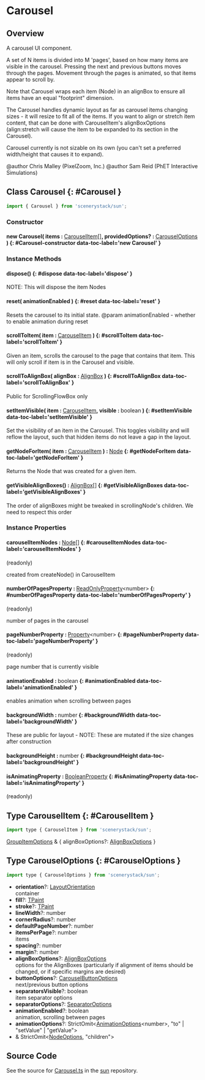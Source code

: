 # Carousel

## Overview

A carousel UI component.

A set of N items is divided into M 'pages', based on how many items are visible in the carousel.
Pressing the next and previous buttons moves through the pages.
Movement through the pages is animated, so that items appear to scroll by.

Note that Carousel wraps each item (Node) in an alignBox to ensure all items have an equal "footprint" dimension.

The Carousel handles dynamic layout as far as carousel items changing sizes - it will resize to fit all of the items.
If you want to align or stretch item content, that can be done with CarouselItem's alignBoxOptions
(align:stretch will cause the item to be expanded to its section in the Carousel).

Carousel currently is not sizable on its own (you can't set a preferred width/height that causes it to expand).

@author Chris Malley (PixelZoom, Inc.)
@author Sam Reid (PhET Interactive Simulations)

## Class Carousel {: #Carousel }


```js
import { Carousel } from 'scenerystack/sun';
```
### Constructor

#### new Carousel( items : <span style="font-weight: 400;">[CarouselItem](../sun/Carousel.md#CarouselItem)[]</span>, providedOptions? : <span style="font-weight: 400;">[CarouselOptions](../sun/Carousel.md#CarouselOptions)</span> ) {: #Carousel-constructor data-toc-label='new Carousel' }

### Instance Methods

#### dispose() {: #dispose data-toc-label='dispose' }

NOTE: This will dispose the item Nodes

#### reset( animationEnabled ) {: #reset data-toc-label='reset' }

Resets the carousel to its initial state.
@param animationEnabled - whether to enable animation during reset

#### scrollToItem( item : <span style="font-weight: 400;">[CarouselItem](../sun/Carousel.md#CarouselItem)</span> ) {: #scrollToItem data-toc-label='scrollToItem' }

Given an item, scrolls the carousel to the page that contains that item. This will only scroll if item is in the
Carousel and visible.

#### scrollToAlignBox( alignBox : <span style="font-weight: 400;">[AlignBox](../scenery/AlignBox.md)</span> ) {: #scrollToAlignBox data-toc-label='scrollToAlignBox' }

Public for ScrollingFlowBox only

#### setItemVisible( item : <span style="font-weight: 400;">[CarouselItem](../sun/Carousel.md#CarouselItem)</span>, visible : <span style="font-weight: 400;"><span style="color: hsla(calc(var(--md-hue) + 180deg),80%,40%,1);">boolean</span></span> ) {: #setItemVisible data-toc-label='setItemVisible' }

Set the visibility of an item in the Carousel. This toggles visibility and will reflow the layout, such that hidden
items do not leave a gap in the layout.

#### getNodeForItem( item : <span style="font-weight: 400;">[CarouselItem](../sun/Carousel.md#CarouselItem)</span> ) : <span style="font-weight: 400;">[Node](../scenery/Node.md)</span> {: #getNodeForItem data-toc-label='getNodeForItem' }

Returns the Node that was created for a given item.

#### getVisibleAlignBoxes() : <span style="font-weight: 400;">[AlignBox](../scenery/AlignBox.md)[]</span> {: #getVisibleAlignBoxes data-toc-label='getVisibleAlignBoxes' }

The order of alignBoxes might be tweaked in scrollingNode's children. We need to respect this order

### Instance Properties

#### carouselItemNodes : <span style="font-weight: 400;">[Node](../scenery/Node.md)[]</span> {: #carouselItemNodes data-toc-label='carouselItemNodes' }

(readonly)

created from createNode() in CarouselItem

#### numberOfPagesProperty : <span style="font-weight: 400;">[ReadOnlyProperty](../axon/ReadOnlyProperty.md)&lt;<span style="color: hsla(calc(var(--md-hue) + 180deg),80%,40%,1);">number</span>&gt;</span> {: #numberOfPagesProperty data-toc-label='numberOfPagesProperty' }

(readonly)

number of pages in the carousel

#### pageNumberProperty : <span style="font-weight: 400;">[Property](../axon/Property.md)&lt;<span style="color: hsla(calc(var(--md-hue) + 180deg),80%,40%,1);">number</span>&gt;</span> {: #pageNumberProperty data-toc-label='pageNumberProperty' }

(readonly)

page number that is currently visible

#### animationEnabled : <span style="font-weight: 400;"><span style="color: hsla(calc(var(--md-hue) + 180deg),80%,40%,1);">boolean</span></span> {: #animationEnabled data-toc-label='animationEnabled' }

enables animation when scrolling between pages

#### backgroundWidth : <span style="font-weight: 400;"><span style="color: hsla(calc(var(--md-hue) + 180deg),80%,40%,1);">number</span></span> {: #backgroundWidth data-toc-label='backgroundWidth' }

These are public for layout - NOTE: These are mutated if the size changes after construction

#### backgroundHeight : <span style="font-weight: 400;"><span style="color: hsla(calc(var(--md-hue) + 180deg),80%,40%,1);">number</span></span> {: #backgroundHeight data-toc-label='backgroundHeight' }

#### isAnimatingProperty : <span style="font-weight: 400;">[BooleanProperty](../axon/BooleanProperty.md)</span> {: #isAnimatingProperty data-toc-label='isAnimatingProperty' }

(readonly)



## Type CarouselItem {: #CarouselItem }


```js
import type { CarouselItem } from 'scenerystack/sun';
```


[GroupItemOptions](../sun/GroupItemOptions.md) &amp; { alignBoxOptions?: [AlignBoxOptions](../scenery/AlignBox.md#AlignBoxOptions) }



## Type CarouselOptions {: #CarouselOptions }


```js
import type { CarouselOptions } from 'scenerystack/sun';
```


- **orientation**?: [LayoutOrientation](../scenery/LayoutOrientation.md)
<br>  container
- **fill**?: [TPaint](../scenery/TPaint.md)
- **stroke**?: [TPaint](../scenery/TPaint.md)
- **lineWidth**?: <span style="color: hsla(calc(var(--md-hue) + 180deg),80%,40%,1);">number</span>
- **cornerRadius**?: <span style="color: hsla(calc(var(--md-hue) + 180deg),80%,40%,1);">number</span>
- **defaultPageNumber**?: <span style="color: hsla(calc(var(--md-hue) + 180deg),80%,40%,1);">number</span>
- **itemsPerPage**?: <span style="color: hsla(calc(var(--md-hue) + 180deg),80%,40%,1);">number</span>
<br>  items
- **spacing**?: <span style="color: hsla(calc(var(--md-hue) + 180deg),80%,40%,1);">number</span>
- **margin**?: <span style="color: hsla(calc(var(--md-hue) + 180deg),80%,40%,1);">number</span>
- **alignBoxOptions**?: [AlignBoxOptions](../scenery/AlignBox.md#AlignBoxOptions)
<br>  options for the AlignBoxes (particularly if alignment of items should be changed, or if specific margins are desired)
- **buttonOptions**?: [CarouselButtonOptions](../sun/CarouselButton.md#CarouselButtonOptions)
<br>  next/previous button options
- **separatorsVisible**?: <span style="color: hsla(calc(var(--md-hue) + 180deg),80%,40%,1);">boolean</span>
<br>  item separator options
- **separatorOptions**?: [SeparatorOptions](../scenery/Separator.md#SeparatorOptions)
- **animationEnabled**?: <span style="color: hsla(calc(var(--md-hue) + 180deg),80%,40%,1);">boolean</span>
<br>  animation, scrolling between pages
- **animationOptions**?: StrictOmit&lt;[AnimationOptions](../twixt/Animation.md#AnimationOptions)&lt;<span style="color: hsla(calc(var(--md-hue) + 180deg),80%,40%,1);">number</span>&gt;, "to" | "setValue" | "getValue"&gt;
- &amp; StrictOmit&lt;[NodeOptions](../scenery/Node.md#NodeOptions), "children"&gt;




## Source Code

See the source for [Carousel.ts](https://github.com/phetsims/sun/blob/main/js/Carousel.ts) in the [sun](https://github.com/phetsims/sun) repository.
